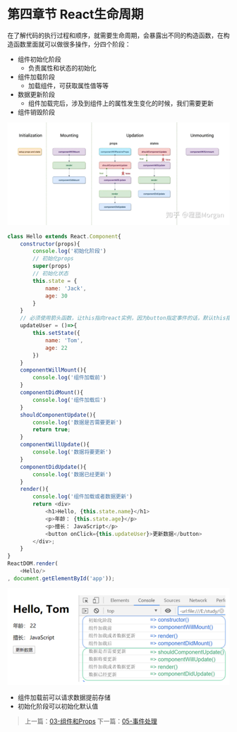 # 第四章节 React生命周期

在了解代码的执行过程和顺序，就需要生命周期，会暴露出不同的构造函数，在构造函数里面就可以做很多操作，分四个阶段：

- 组件初始化阶段
  - 负责属性和状态的初始化
- 组件加载阶段
  - 加载组件，可获取属性值等等
- 数据更新阶段
  - 组件加载完后，涉及到组件上的属性发生变化的时候，我们需要更新
- 组件销毁阶段

![img](images/5287253-ccb7dedc0f94f981.webp)



```javascript
class Hello extends React.Component{
    constructor(props){
        console.log('初始化阶段')
        // 初始化props
        super(props)
        // 初始化状态
        this.state = {
            name: 'Jack',
            age: 30
        }
    }
    // 必须使用箭头函数，让this指向react实例，因为button指定事件的话，默认this指向button
    updateUser = ()=>{
        this.setState({
            name: 'Tom',
            age: 22
        })
    }
    componentWillMount(){
        console.log('组件加载前')
    }
    componentDidMount(){
        console.log('组件加载后')
    }
    shouldComponentUpdate(){
        console.log('数据是否需要更新')
        return true;
    }
    componentWillUpdate(){
        console.log('数据将要更新')
    }
    componentDidUpdate(){
        console.log('数据已经更新')
    }
    render(){
        console.log('组件加载或者数据更新')
        return <div>
            <h1>Hello, {this.state.name}</h1>
            <p>年龄： {this.state.age}</p>
            <p>擅长： JavaScript</p>
            <button onClick={this.updateUser}>更新数据</button>
        </div>;
    }
}
ReactDOM.render(
    <Hello/>
, document.getElementById('app'));

```

![image-20200513221159499](images/image-20200513221159499.png)

- 组件加载前可以请求数据提前存储
- 初始化阶段可以初始化默认值

> 上一篇：[03-组件和Props](../03-组件和Props/)
> 下一篇：[05-事件处理](../05-事件处理/)
